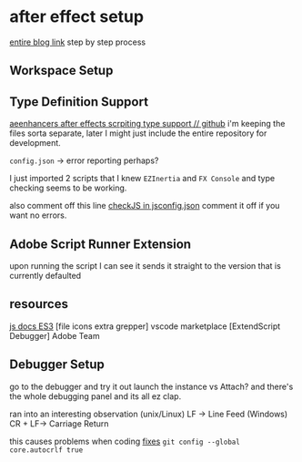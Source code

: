# after effect setup

[entire blog link](https://www.codeandmotion.com/blog/visual-studio-code-adobe-extendscript)
step by step process
## Workspace Setup

## Type Definition Support

[aeenhancers after effects scrpiting type support // github](https://github.com/aenhancers/Types-for-Adobe)
i'm keeping the files sorta separate, later I might just include the entire repository for development.

`config.json` -> error reporting perhaps?

I just imported 2 scripts that I knew
`EZInertia` and `FX Console` and type checking seems to be working.

also comment off this line
[checkJS in jsconfig.json](jsconfig.json#L6) comment it off if you want no errors.

## Adobe Script Runner Extension
upon running the script I can see it sends it straight to the version that is currently defaulted


## resources
[js docs  ES3](https://devdocs.io/jsdoc/)
[file icons extra grepper] vscode marketplace
[ExtendScript Debugger] Adobe Team

## Debugger Setup
go to the debugger and try it out
launch the instance vs Attach?
and there's the whole debugging panel and its all ez clap.


ran into an interesting observation
(unix/Linux) LF -> Line Feed
(Windows) CR + LF-> Carriage Return

this causes problems when coding
[fixes](https://stackoverflow.com/questions/5834014/lf-will-be-replaced-by-crlf-in-git-what-is-that-and-is-it-important)
`git config --global core.autocrlf true`